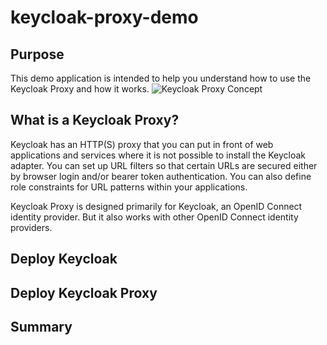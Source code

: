 # keycloak-proxy-demo

## Purpose
This demo application is intended to help you understand how to use the Keycloak Proxy and how it works.
![Keycloak Proxy Concept](../img/keycloak-proxy-concept.png)

## What is a Keycloak Proxy?
Keycloak has an HTTP(S) proxy that you can put in front of web applications and services where it is not possible to install the Keycloak adapter. You can set up URL filters so that certain URLs are secured either by browser login and/or bearer token authentication. You can also define role constraints for URL patterns within your applications.

Keycloak Proxy is designed primarily for Keycloak, an OpenID Connect identity provider. But it also works with other OpenID Connect identity providers.

## Deploy Keycloak

## Deploy Keycloak Proxy

## Summary


